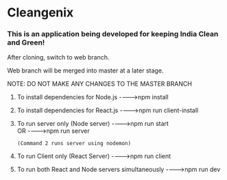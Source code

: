 # Cleangenix

### This is an application being developed for keeping India Clean and Green!

After cloning, switch to web branch.

Web branch will be merged into master at a later stage.

NOTE: DO NOT MAKE ANY CHANGES TO THE MASTER BRANCH

1.  To install dependencies for Node.js
    ---->npm install
2.  To install dependencies for React.js
    ---->npm run client-install
3.  To run server only (Node server)
    ---->npm run start  
     OR
    ---->npm run server

        (Command 2 runs server using nodemon)

4.  To run Client only (React Server)
    ---->npm run client
5.  To run both React and Node servers simultaneously
    ---->npm run dev
